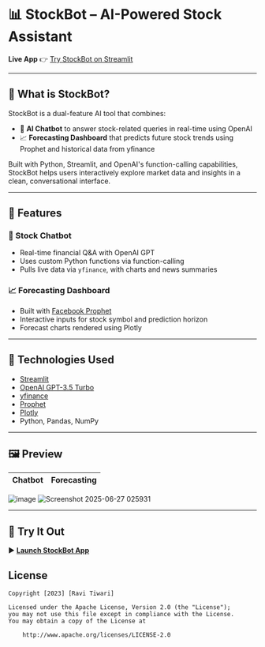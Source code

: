 # 📊 StockBot – AI-Powered Stock Assistant

**Live App** 👉 [Try StockBot on Streamlit](https://stockbot-k989z7myj2jxa6rm2icfer.streamlit.app)

---

## 🚀 What is StockBot?

StockBot is a dual-feature AI tool that combines:

- 💬 **AI Chatbot** to answer stock-related queries in real-time using OpenAI
- 📈 **Forecasting Dashboard** that predicts future stock trends using Prophet and historical data from yfinance

Built with Python, Streamlit, and OpenAI's function-calling capabilities, StockBot helps users interactively explore market data and insights in a clean, conversational interface.

---

## 🧠 Features

### 💬 Stock Chatbot
- Real-time financial Q&A with OpenAI GPT
- Uses custom Python functions via function-calling
- Pulls live data via `yfinance`, with charts and news summaries

### 📈 Forecasting Dashboard
- Built with [Facebook Prophet](https://facebook.github.io/prophet/)
- Interactive inputs for stock symbol and prediction horizon
- Forecast charts rendered using Plotly

---

## 🔧 Technologies Used

- [Streamlit](https://streamlit.io/)
- [OpenAI GPT-3.5 Turbo](https://platform.openai.com/)
- [yfinance](https://pypi.org/project/yfinance/)
- [Prophet](https://facebook.github.io/prophet/)
- [Plotly](https://plotly.com/)
- Python, Pandas, NumPy

---

## 🖼 Preview

| Chatbot | Forecasting |
|--------|-------------|

 ![image](https://github.com/user-attachments/assets/e5f4e22a-79f4-4b95-b14e-37c7a19a66cf) ![Screenshot 2025-06-27 025931](https://github.com/user-attachments/assets/49fc1e70-6b1e-4700-b91e-4de02bbf949d) 

---

## 📌 Try It Out

▶️ **[Launch StockBot App](https://stockbot-k989z7myj2jxa6rm2icfer.streamlit.app)**


## License

    Copyright [2023] [Ravi Tiwari]

    Licensed under the Apache License, Version 2.0 (the "License");
    you may not use this file except in compliance with the License.
    You may obtain a copy of the License at

        http://www.apache.org/licenses/LICENSE-2.0
